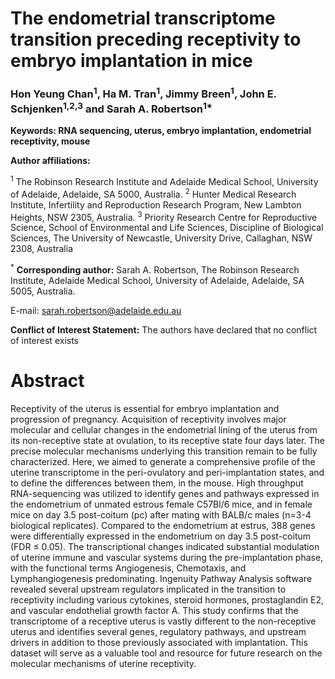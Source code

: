 # The endometrial transcriptome transition preceding receptivity to embryo implantation in mice

### Hon Yeung Chan<sup>1</sup>, Ha M. Tran<sup>1</sup>, Jimmy Breen<sup>1</sup>, John E. Schjenken<sup>1,2,3</sup> and Sarah A. Robertson<sup>1\*</sup>

**Keywords: RNA sequencing, uterus, embryo implantation, endometrial receptivity, mouse**

**Author affiliations:**

<sup>1</sup> The Robinson Research Institute and Adelaide Medical School, University of Adelaide, Adelaide, SA 5000, Australia.
<sup>2</sup> Hunter Medical Research Institute, Infertility and Reproduction Research Program, New Lambton Heights, NSW 2305, Australia.
<sup>3</sup> Priority Research Centre for Reproductive Science, School of Environmental and Life Sciences, Discipline of Biological Sciences, The University of Newcastle, University Drive, Callaghan, NSW 2308, Australia

<sup>\*</sup> **Corresponding author:** Sarah A. Robertson, The Robinson Research Institute, Adelaide Medical School, University of Adelaide, Adelaide, SA 5005, Australia. 

E-mail: sarah.robertson@adelaide.edu.au

**Conflict of Interest Statement:** The authors have declared that no conflict of interest exists

# Abstract

Receptivity of the uterus is essential for embryo implantation and progression of pregnancy. Acquisition of receptivity involves major molecular and cellular changes in the endometrial lining of the uterus from its non-receptive state at ovulation, to its receptive state four days later. The precise molecular mechanisms underlying this transition remain to be fully characterized. Here, we aimed to generate a comprehensive profile of the uterine transcriptome in the peri-ovulatory and peri-implantation states, and to define the differences between them, in the mouse. High throughput RNA-sequencing was utilized to identify genes and pathways expressed in the endometrium of unmated estrous female C57Bl/6 mice, and in female mice on day 3.5 post-coitum (pc) after mating with BALB/c males (n=3-4 biological replicates). Compared to the endometrium at estrus, 388 genes were differentially expressed in the endometrium on day 3.5 post-coitum (FDR ≤ 0.05). The transcriptional changes indicated substantial modulation of uterine immune and vascular systems during the pre-implantation phase, with the functional terms Angiogenesis, Chemotaxis, and Lymphangiogenesis predominating. Ingenuity Pathway Analysis software revealed several upstream regulators implicated in the transition to receptivity including various cytokines, steroid hormones, prostaglandin E2, and vascular endothelial growth factor A. This study confirms that the transcriptome of a receptive uterus is vastly different to the non-receptive uterus and identifies several genes, regulatory pathways, and upstream drivers in addition to those previously associated with implantation. This dataset will serve as a valuable tool and resource for future research on the molecular mechanisms of uterine receptivity.